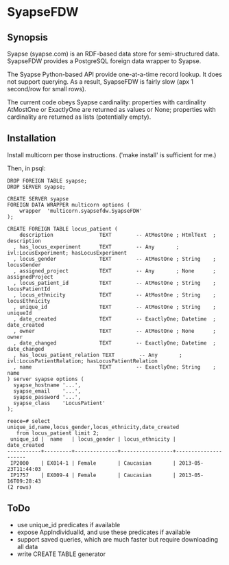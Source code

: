 SyapseFDW
=========

Synopsis
--------

Syapse (syapse.com) is an RDF-based data store for semi-structured data.
SyapseFDW provides a PostgreSQL foreign data wrapper to Syapse.
 
The Syapse Python-based API provide one-at-a-time record lookup.  It does
not support querying.  As a result, SyapseFDW is fairly slow (apx 1
second/row for small rows).

The current code obeys Syapse cardinality: properties with cardinality AtMostOne or ExactlyOne are returned as values or None; properties with cardinality are returned as lists (potentially empty).


Installation
------------

Install multicorn per those instructions. ('make install' is sufficient for me.)


Then, in psql:

    DROP FOREIGN TABLE syapse;
    DROP SERVER syapse;
 
    CREATE SERVER syapse
    FOREIGN DATA WRAPPER multicorn options (
        wrapper  'multicorn.syapsefdw.SyapseFDW'
    );
    
    CREATE FOREIGN TABLE locus_patient (
        description               TEXT        -- AtMostOne ; HtmlText  ; description
      , has_locus_experiment      TEXT        -- Any       ; ivl:LocusExperiment; hasLocusExperiment
      , locus_gender              TEXT        -- AtMostOne ; String    ; locusGender
      , assigned_project          TEXT        -- Any       ; None      ; assignedProject
      , locus_patient_id          TEXT        -- AtMostOne ; String    ; locusPatientId
      , locus_ethnicity           TEXT        -- AtMostOne ; String    ; locusEthnicity
      , unique_id                 TEXT        -- AtMostOne ; String    ; uniqueId
      , date_created              TEXT        -- ExactlyOne; Datetime  ; date_created
      , owner                     TEXT        -- AtMostOne ; None      ; owner
      , date_changed              TEXT        -- ExactlyOne; Datetime  ; date_changed
      , has_locus_patient_relation TEXT        -- Any       ; ivl:LocusPatientRelation; hasLocusPatientRelation
      , name                      TEXT        -- ExactlyOne; String    ; name
    ) server syapse options (
      syapse_hostname '...',
      syapse_email    '...',
      syapse_password '...',
      syapse_class	  'LocusPatient'
    );

    reece=# select unique_id,name,locus_gender,locus_ethnicity,date_created
       from locus_patient limit 2;
     unique_id |  name   | locus_gender | locus_ethnicity |    date_created     
    -----------+---------+--------------+-----------------+---------------------
     IP2000    | EX014-1 | Female       | Caucasian       | 2013-05-23T11:44:03
     IP1757    | EX009-4 | Female       | Caucasian       | 2013-05-16T09:28:43
    (2 rows)
    


ToDo
----
* use unique_id predicates if available
* expose AppIndividualId, and use these predicates if available
* support saved queries, which are much faster but require downloading all data
* write CREATE TABLE generator

